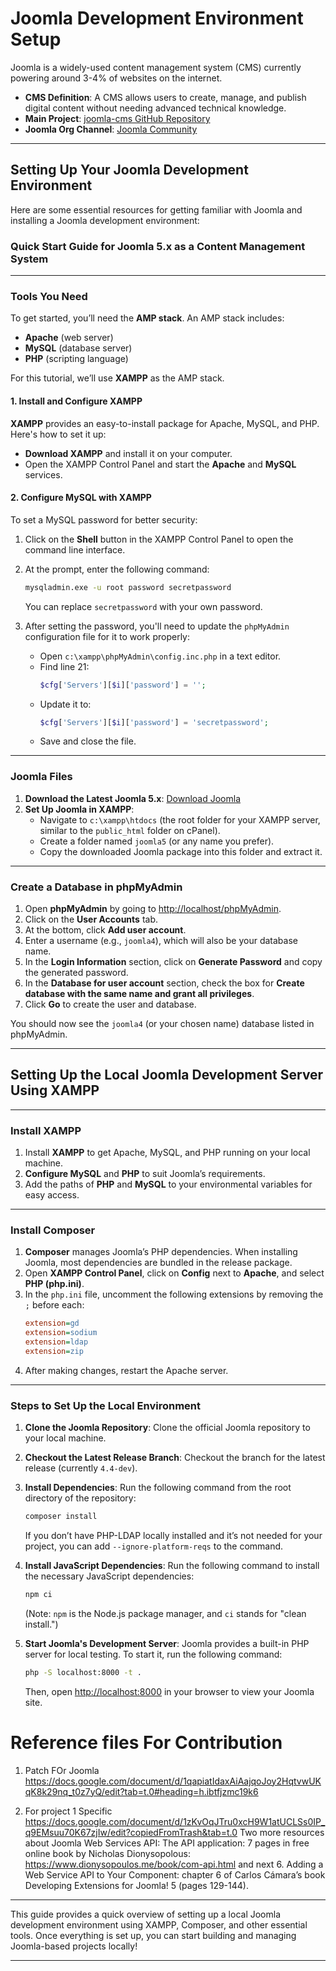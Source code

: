 # Joomla Development Environment Setup

Joomla is a widely-used content management system (CMS) currently powering around 3-4% of websites on the internet.

- **CMS Definition**: A CMS allows users to create, manage, and publish digital content without needing advanced technical knowledge.
- **Main Project**: [joomla-cms GitHub Repository](https://github.com/joomla/joomla-cms)
- **Joomla Org Channel**: [Joomla Community](https://joomlacommunity.cloud.mattermost.com/main/channels)

---

## Setting Up Your Joomla Development Environment

Here are some essential resources for getting familiar with Joomla and installing a Joomla development environment:

### Quick Start Guide for Joomla 5.x as a Content Management System

---

### Tools You Need

To get started, you’ll need the **AMP stack**. An AMP stack includes:

- **Apache** (web server)
- **MySQL** (database server)
- **PHP** (scripting language)

For this tutorial, we’ll use **XAMPP** as the AMP stack.

#### 1. Install and Configure XAMPP

**XAMPP** provides an easy-to-install package for Apache, MySQL, and PHP. Here's how to set it up:

- **Download XAMPP** and install it on your computer.
- Open the XAMPP Control Panel and start the **Apache** and **MySQL** services.

#### 2. Configure MySQL with XAMPP

To set a MySQL password for better security:

1. Click on the **Shell** button in the XAMPP Control Panel to open the command line interface.
2. At the prompt, enter the following command:
   ```bash
   mysqladmin.exe -u root password secretpassword
   ```
   You can replace `secretpassword` with your own password.

3. After setting the password, you'll need to update the `phpMyAdmin` configuration file for it to work properly:

   - Open `c:\xampp\phpMyAdmin\config.inc.php` in a text editor.
   - Find line 21:
     ```php
     $cfg['Servers'][$i]['password'] = '';
     ```
   - Update it to:
     ```php
     $cfg['Servers'][$i]['password'] = 'secretpassword';
     ```
   - Save and close the file.

---

### Joomla Files

1. **Download the Latest Joomla 5.x**: [Download Joomla](https://www.joomla.org)
2. **Set Up Joomla in XAMPP**:
   - Navigate to `c:\xampp\htdocs` (the root folder for your XAMPP server, similar to the `public_html` folder on cPanel).
   - Create a folder named `joomla5` (or any name you prefer).
   - Copy the downloaded Joomla package into this folder and extract it.

---

### Create a Database in phpMyAdmin

1. Open **phpMyAdmin** by going to [http://localhost/phpMyAdmin](http://localhost/phpMyAdmin).
2. Click on the **User Accounts** tab.
3. At the bottom, click **Add user account**.
4. Enter a username (e.g., `joomla4`), which will also be your database name.
5. In the **Login Information** section, click on **Generate Password** and copy the generated password.
6. In the **Database for user account** section, check the box for **Create database with the same name and grant all privileges**.
7. Click **Go** to create the user and database.

You should now see the `joomla4` (or your chosen name) database listed in phpMyAdmin.

---

## Setting Up the Local Joomla Development Server Using XAMPP

---

### Install XAMPP

1. Install **XAMPP** to get Apache, MySQL, and PHP running on your local machine.
2. **Configure MySQL** and **PHP** to suit Joomla’s requirements.
3. Add the paths of **PHP** and **MySQL** to your environmental variables for easy access.

---

### Install Composer

1. **Composer** manages Joomla’s PHP dependencies. When installing Joomla, most dependencies are bundled in the release package.
2. Open **XAMPP Control Panel**, click on **Config** next to **Apache**, and select **PHP (php.ini)**.
3. In the `php.ini` file, uncomment the following extensions by removing the `;` before each:
   ```ini
   extension=gd
   extension=sodium
   extension=ldap
   extension=zip
   ```
4. After making changes, restart the Apache server.

---

### Steps to Set Up the Local Environment

1. **Clone the Joomla Repository**:
   Clone the official Joomla repository to your local machine.
   
2. **Checkout the Latest Release Branch**:
   Checkout the branch for the latest release (currently `4.4-dev`).

3. **Install Dependencies**:
   Run the following command from the root directory of the repository:
   ```bash
   composer install
   ```
   If you don’t have PHP-LDAP locally installed and it’s not needed for your project, you can add `--ignore-platform-reqs` to the command.

4. **Install JavaScript Dependencies**:
   Run the following command to install the necessary JavaScript dependencies:
   ```bash
   npm ci
   ```
   (Note: `npm` is the Node.js package manager, and `ci` stands for "clean install.")

5. **Start Joomla's Development Server**:
   Joomla provides a built-in PHP server for local testing. To start it, run the following command:
   ```bash
   php -S localhost:8000 -t .
   ```
   Then, open [http://localhost:8000](http://localhost:8000) in your browser to view your Joomla site.

# Reference files For Contribution
1. Patch FOr Joomla https://docs.google.com/document/d/1qapiatIdaxAiAajqoJoy2HqtvwUKqK8k29nq_t0z7yQ/edit?tab=t.0#heading=h.ibtfjzmc19k6

2. For project 1 Specific https://docs.google.com/document/d/1zKvOqJTru0xcH9W1atUCLSs0IP_q9EMsuu70K67zjIw/edit?copiedFromTrash&tab=t.0
Two more resources about Joomla Web Services API:
The API application: 7 pages in free online book by Nicholas Dionysopolous: https://www.dionysopoulos.me/book/com-api.html and next 6.
Adding a Web Service API to Your Component: chapter 6 of Carlos Cámara’s book Developing Extensions for Joomla! 5 (pages 129-144).
---

This guide provides a quick overview of setting up a local Joomla development environment using XAMPP, Composer, and other essential tools. Once everything is set up, you can start building and managing Joomla-based projects locally!

---

